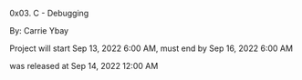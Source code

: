 0x03. C - Debugging

 By: Carrie Ybay

Project will start Sep 13, 2022 6:00 AM, must end by Sep 16, 2022 6:00 AM

was released at Sep 14, 2022 12:00 AM
